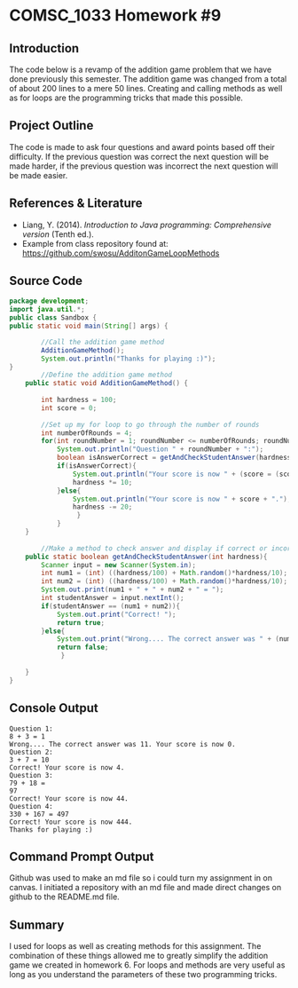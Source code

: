 # COMSC_1033 Homework #9


## Introduction 
The code below is a revamp of the addition game problem that we have done previously this semester. The addition game was changed from a total of about 200 lines to a mere 50 lines. Creating and calling methods as well as for loops are the programming tricks that made this possible.

## Project Outline
The code is made to ask four questions and award points based off their difficulty. If the previous question was correct the next question will be made harder, if the previous question was incorrect the next question will be made easier.


##  References & Literature
*   Liang, Y. (2014). *Introduction to Java programming: Comprehensive version* (Tenth ed.). 
*   Example from class repository found at: https://github.com/swosu/AdditonGameLoopMethods

## Source Code
```java
package development;
import java.util.*;
public class Sandbox {
public static void main(String[] args) {

		//Call the addition game method
		AdditionGameMethod();
		System.out.println("Thanks for playing :)");
}	
		//Define the addition game method
	public static void AdditionGameMethod() {
		
		int hardness = 100;
		int score = 0;
		
		//Set up my for loop to go through the number of rounds
		int numberOfRounds = 4;
		for(int roundNumber = 1; roundNumber <= numberOfRounds; roundNumber = roundNumber + 1){
			System.out.println("Question " + roundNumber + ":");
			boolean isAnswerCorrect = getAndCheckStudentAnswer(hardness);
			if(isAnswerCorrect){
				System.out.println("Your score is now " + (score = (score + hardness/20)) + ".");
				hardness *= 10;
			}else{
				System.out.println("Your score is now " + score + ".");
				hardness -= 20;
				 }
			}
	}
	
		//Make a method to check answer and display if correct or incorrect
	public static boolean getAndCheckStudentAnswer(int hardness){
		Scanner input = new Scanner(System.in);
		int num1 = (int) ((hardness/100) + Math.random()*hardness/10);
		int num2 = (int) ((hardness/100) + Math.random()*hardness/10);
		System.out.print(num1 + " + " + num2 + " = ");
		int studentAnswer = input.nextInt();
		if(studentAnswer == (num1 + num2)){
			System.out.print("Correct! ");
			return true;
		}else{
			System.out.print("Wrong.... The correct answer was " + (num1 + num2) + ". ");
			return false;
			 }
	
	}
}
```

## Console Output
```
Question 1:
8 + 3 = 1
Wrong.... The correct answer was 11. Your score is now 0.
Question 2:
3 + 7 = 10
Correct! Your score is now 4.
Question 3:
79 + 18 = 
97
Correct! Your score is now 44.
Question 4:
330 + 167 = 497
Correct! Your score is now 444.
Thanks for playing :)
```

## Command Prompt Output
Github was used to make an md file so i could turn my assignment in on canvas. I initiated a repository with an md file and made direct changes on github to the README.md file.


## Summary
I used for loops as well as creating methods for this assignment. The combination of these things allowed me to greatly simplify the addition game we created in homework 6. For loops and methods are very useful as long as you understand the parameters of these two programming tricks.
